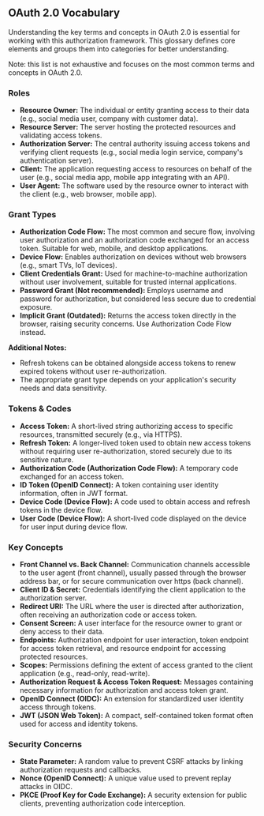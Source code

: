 ## OAuth 2.0 Vocabulary

Understanding the key terms and concepts in OAuth 2.0 is essential for working with this authorization framework. This glossary defines core elements and groups them into categories for better understanding.

Note: this list is not exhaustive and focuses on the most common terms and concepts in OAuth 2.0.

### Roles

* **Resource Owner:** The individual or entity granting access to their data (e.g., social media user, company with customer data).
* **Resource Server:** The server hosting the protected resources and validating access tokens.
* **Authorization Server:** The central authority issuing access tokens and verifying client requests (e.g., social media login service, company's authentication server).
* **Client:** The application requesting access to resources on behalf of the user (e.g., social media app, mobile app integrating with an API).
* **User Agent:** The software used by the resource owner to interact with the client (e.g., web browser, mobile app).

### Grant Types

* **Authorization Code Flow:** The most common and secure flow, involving user authorization and an authorization code exchanged for an access token. Suitable for web, mobile, and desktop applications.
* **Device Flow:** Enables authorization on devices without web browsers (e.g., smart TVs, IoT devices).
* **Client Credentials Grant:** Used for machine-to-machine authorization without user involvement, suitable for trusted internal applications.
* **Password Grant (Not recommended):** Employs username and password for authorization, but considered less secure due to credential exposure.
* **Implicit Grant (Outdated):** Returns the access token directly in the browser, raising security concerns. Use Authorization Code Flow instead.

**Additional Notes:**

* Refresh tokens can be obtained alongside access tokens to renew expired tokens without user re-authorization.
* The appropriate grant type depends on your application's security needs and data sensitivity.

### Tokens & Codes

* **Access Token:** A short-lived string authorizing access to specific resources, transmitted securely (e.g., via HTTPS).
* **Refresh Token:** A longer-lived token used to obtain new access tokens without requiring user re-authorization, stored securely due to its sensitive nature.
* **Authorization Code (Authorization Code Flow):** A temporary code exchanged for an access token.
* **ID Token (OpenID Connect):** A token containing user identity information, often in JWT format.
* **Device Code (Device Flow):** A code used to obtain access and refresh tokens in the device flow.
* **User Code (Device Flow):** A short-lived code displayed on the device for user input during device flow.

### Key Concepts

* **Front Channel vs. Back Channel:** Communication channels accessible to the user agent (front channel), usually passed through the browser address bar, or for secure communication over https (back channel).
* **Client ID & Secret:** Credentials identifying the client application to the authorization server.
* **Redirect URI:** The URL where the user is directed after authorization, often receiving an authorization code or access token.
* **Consent Screen:** A user interface for the resource owner to grant or deny access to their data.
* **Endpoints:** Authorization endpoint for user interaction, token endpoint for access token retrieval, and resource endpoint for accessing protected resources.
* **Scopes:** Permissions defining the extent of access granted to the client application (e.g., read-only, read-write).
* **Authorization Request & Access Token Request:** Messages containing necessary information for authorization and access token grant.
* **OpenID Connect (OIDC):** An extension for standardized user identity access through tokens.
* **JWT (JSON Web Token):** A compact, self-contained token format often used for access and identity tokens.

### Security Concerns
* **State Parameter:** A random value to prevent CSRF attacks by linking authorization requests and callbacks.
* **Nonce (OpenID Connect):** A unique value used to prevent replay attacks in OIDC.
* **PKCE (Proof Key for Code Exchange):** A security extension for public clients, preventing authorization code interception.